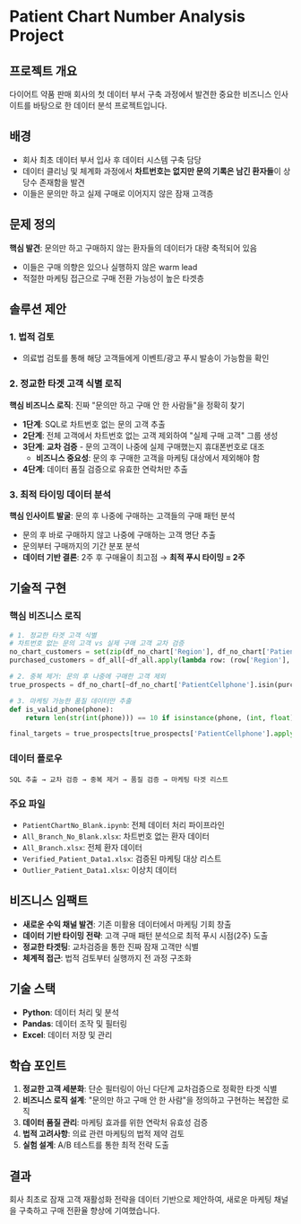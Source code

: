 # Patient Chart Number Analysis Project

## 프로젝트 개요
다이어트 약품 판매 회사의 첫 데이터 부서 구축 과정에서 발견한 중요한 비즈니스 인사이트를 바탕으로 한 데이터 분석 프로젝트입니다.

## 배경
- 회사 최초 데이터 부서 입사 후 데이터 시스템 구축 담당
- 데이터 클리닝 및 체계화 과정에서 **차트번호는 없지만 문의 기록은 남긴 환자들**이 상당수 존재함을 발견
- 이들은 문의만 하고 실제 구매로 이어지지 않은 잠재 고객층

## 문제 정의
**핵심 발견**: 문의만 하고 구매하지 않는 환자들의 데이터가 대량 축적되어 있음
- 이들은 구매 의향은 있으나 실행하지 않은 warm lead
- 적절한 마케팅 접근으로 구매 전환 가능성이 높은 타겟층

## 솔루션 제안
### 1. 법적 검토
- 의료법 검토를 통해 해당 고객들에게 이벤트/광고 푸시 발송이 가능함을 확인

### 2. 정교한 타겟 고객 식별 로직
**핵심 비즈니스 로직**: 진짜 "문의만 하고 구매 안 한 사람들"을 정확히 찾기
- **1단계**: SQL로 차트번호 없는 문의 고객 추출
- **2단계**: 전체 고객에서 차트번호 없는 고객 제외하여 "실제 구매 고객" 그룹 생성
- **3단계**: **교차 검증** - 문의 고객이 나중에 실제 구매했는지 휴대폰번호로 대조
  - **비즈니스 중요성**: 문의 후 구매한 고객을 마케팅 대상에서 제외해야 함
- **4단계**: 데이터 품질 검증으로 유효한 연락처만 추출

### 3. 최적 타이밍 데이터 분석
**핵심 인사이트 발굴**: 문의 후 나중에 구매하는 고객들의 구매 패턴 분석
- 문의 후 바로 구매하지 않고 나중에 구매하는 고객 명단 추출
- 문의부터 구매까지의 기간 분포 분석
- **데이터 기반 결론**: 2주 후 구매율이 최고점 → **최적 푸시 타이밍 = 2주**

## 기술적 구현

### 핵심 비즈니스 로직
```python
# 1. 정교한 타겟 고객 식별
# 차트번호 없는 문의 고객 vs 실제 구매 고객 교차 검증
no_chart_customers = set(zip(df_no_chart['Region'], df_no_chart['Patientid']))
purchased_customers = df_all[~df_all.apply(lambda row: (row['Region'], row['Patientid']) in no_chart_customers, axis=1)]

# 2. 중복 제거: 문의 후 나중에 구매한 고객 제외
true_prospects = df_no_chart[~df_no_chart['PatientCellphone'].isin(purchased_customers['PatientCellphone'])]

# 3. 마케팅 가능한 품질 데이터만 추출
def is_valid_phone(phone):
    return len(str(int(phone))) == 10 if isinstance(phone, (int, float)) else len(phone.strip()) == 10

final_targets = true_prospects[true_prospects['PatientCellphone'].apply(is_valid_phone)]
```

### 데이터 플로우
```
SQL 추출 → 교차 검증 → 중복 제거 → 품질 검증 → 마케팅 타겟 리스트
```

### 주요 파일
- `PatientChartNo_Blank.ipynb`: 전체 데이터 처리 파이프라인
- `All_Branch_No_Blank.xlsx`: 차트번호 없는 환자 데이터
- `All_Branch.xlsx`: 전체 환자 데이터  
- `Verified_Patient_Data1.xlsx`: 검증된 마케팅 대상 리스트
- `Outlier_Patient_Data1.xlsx`: 이상치 데이터

## 비즈니스 임팩트
- **새로운 수익 채널 발견**: 기존 미활용 데이터에서 마케팅 기회 창출
- **데이터 기반 타이밍 전략**: 고객 구매 패턴 분석으로 최적 푸시 시점(2주) 도출
- **정교한 타겟팅**: 교차검증을 통한 진짜 잠재 고객만 식별
- **체계적 접근**: 법적 검토부터 실행까지 전 과정 구조화

## 기술 스택
- **Python**: 데이터 처리 및 분석
- **Pandas**: 데이터 조작 및 필터링
- **Excel**: 데이터 저장 및 관리

## 학습 포인트
1. **정교한 고객 세분화**: 단순 필터링이 아닌 다단계 교차검증으로 정확한 타겟 식별
2. **비즈니스 로직 설계**: "문의만 하고 구매 안 한 사람"을 정의하고 구현하는 복잡한 로직
3. **데이터 품질 관리**: 마케팅 효과를 위한 연락처 유효성 검증
4. **법적 고려사항**: 의료 관련 마케팅의 법적 제약 검토
5. **실험 설계**: A/B 테스트를 통한 최적 전략 도출

## 결과
회사 최초로 잠재 고객 재활성화 전략을 데이터 기반으로 제안하여, 새로운 마케팅 채널을 구축하고 구매 전환율 향상에 기여했습니다.
